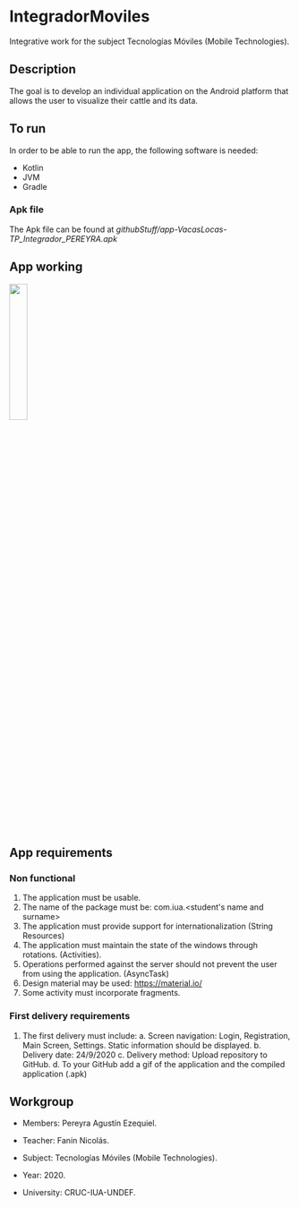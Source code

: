 # IntegradorMoviles
Integrative work for the subject Tecnologías Móviles (Mobile Technologies).

## Description
The goal is to develop an individual application on the Android platform that allows the user to visualize their cattle and its data.

## To run
In order to be able to run the app, the following software is needed:
* Kotlin
* JVM
* Gradle

### Apk file
The Apk file can be found at *githubStuff/app-VacasLocas-TP_Integrador_PEREYRA.apk*

## App working
<img src="githubStuff/media/appSample.gif" width=25% height=25%/>

## App requirements

### Non functional
1. The application must be usable.
2. The name of the package must be: com.iua.<student's name and surname>
3. The application must provide support for internationalization (String Resources)
4. The application must maintain the state of the windows through rotations.
(Activities).
5. Operations performed against the server should not prevent the user from using the application. (AsyncTask)
6. Design material may be used: https://material.io/
7. Some activity must incorporate fragments.

### First delivery requirements
1. The first delivery must include:
a. Screen navigation: Login, Registration, Main Screen, Settings. Static information should be displayed.
b. Delivery date: 24/9/2020
c. Delivery method: Upload repository to GitHub.
d. To your GitHub add a gif of the application and the compiled application (.apk)

## Workgroup
* Members: Pereyra Agustín Ezequiel.

* Teacher: Fanin Nicolás.

* Subject: Tecnologías Móviles (Mobile Technologies).

* Year: 2020.

* University: CRUC-IUA-UNDEF.
